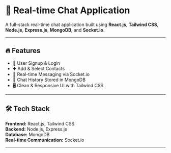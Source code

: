 # 💬 Real-time Chat Application

A full-stack real-time chat application built using **React.js**, **Tailwind CSS**, **Node.js**, **Express.js**, **MongoDB**, and **Socket.io**.

---

## 🔥 Features

- 🔐 User Signup & Login
- ➕ Add & Select Contacts
- 💬 Real-time Messaging via Socket.io
- 💾 Chat History Stored in MongoDB
- 🖥️ Clean & Responsive UI with Tailwind CSS

---

## 🛠️ Tech Stack

**Frontend:** React.js, Tailwind CSS  
**Backend:** Node.js, Express.js  
**Database:** MongoDB  
**Real-time Communication:** Socket.io

---
